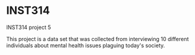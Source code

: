 # INST314
INST314 project 5

This project is a data set that was collected from interviewing 10 different individuals about mental health issues plaguing today's society.
